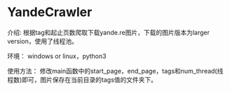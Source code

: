 # YandeCrawler

介绍:
根据tag和起止页数爬取下载yande.re图片，下载的图片版本为larger version，使用了线程池。


环境：
windows or linux，python3


使用方法：
修改main函数中的start_page，end_page，tags和num_thread(线程数)即可，图片保存在当前目录的tags值的文件夹下。
